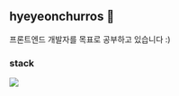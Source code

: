 ## hyeyeonchurros 🤪

프론트엔드 개발자를 목표로 공부하고 있습니다 :)

### stack
<!--
**hyeyeonchurros/hyeyeonchurros** is a ✨ _special_ ✨ repository because its `README.md` (this file) appears on your GitHub profile.

Here are some ideas to get you started:

- 🔭 I’m currently working on ...
- 🌱 I’m currently learning ...
- 👯 I’m looking to collaborate on ...
- 🤔 I’m looking for help with ...
- 💬 Ask me about ...
- 📫 How to reach me: ...
- 😄 Pronouns: ...
- ⚡ Fun fact: ...
-->


<p alian='center'>
  <img src="https://img.shields.io/badge/C-A8B9CC?style=flat-square&logo=C&logoColor=white"/>
</p>
